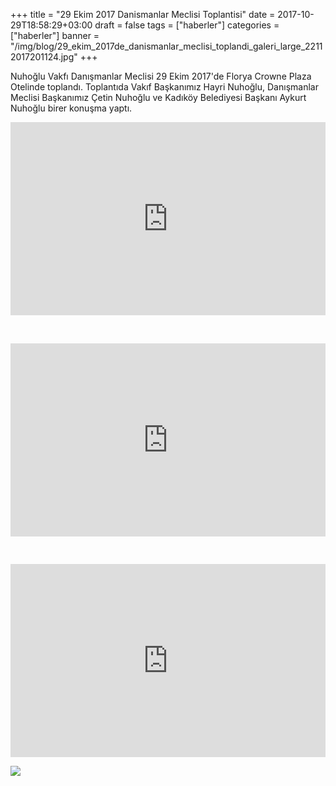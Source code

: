 +++
title = "29 Ekim 2017 Danismanlar Meclisi Toplantisi"
date = 2017-10-29T18:58:29+03:00
draft = false
tags = ["haberler"]
categories = ["haberler"]
banner = "/img/blog/29_ekim_2017de_danismanlar_meclisi_toplandi_galeri_large_22112017201124.jpg"
+++

Nuhoğlu Vakfı Danışmanlar Meclisi 29 Ekim 2017'de Florya Crowne Plaza Otelinde toplandı. Toplantıda Vakıf Başkanımız Hayri Nuhoğlu, Danışmanlar Meclisi Başkanımız Çetin Nuhoğlu ve Kadıköy Belediyesi Başkanı Aykurt Nuhoğlu birer konuşma yaptı.

<div style="height:0; padding-bottom:56.25%; padding-top:25px; position:relative"><iframe frameborder="0" height="315" src="https://www.youtube.com/embed/nk9VWFa9AvI?ecver=1&amp;iv_load_policy=1&amp;rel=1&amp;autohide=2&amp;color=red&amp;width=560&amp;width=560" style="position:absolute;top:0;left:0;width:100%;height:100%;" width="560"></iframe></div>

<p>&nbsp;</p>

<div style="height:0; padding-bottom:56.25%; padding-top:25px; position:relative"><iframe frameborder="0" height="315" src="https://www.youtube.com/embed/dlAAl26x6bM?ecver=1&amp;iv_load_policy=1&amp;rel=1&amp;autohide=2&amp;color=red&amp;width=560&amp;width=560" style="position:absolute;top:0;left:0;width:100%;height:100%;" width="560"></iframe></div>

<p>&nbsp;</p>

<div style="height:0; padding-bottom:56.25%; padding-top:25px; position:relative"><iframe frameborder="0" height="315" src="https://www.youtube.com/embed/QWI5aG1J5f0?ecver=1&amp;iv_load_policy=1&amp;rel=1&amp;autohide=2&amp;color=red&amp;width=560&amp;width=560" style="position:absolute;top:0;left:0;width:100%;height:100%;" width="560"></iframe></div>

![](/img/blog/29_ekim_2017de_danismanlar_meclisi_toplandi_galeri_large_22112017201124.jpg)


